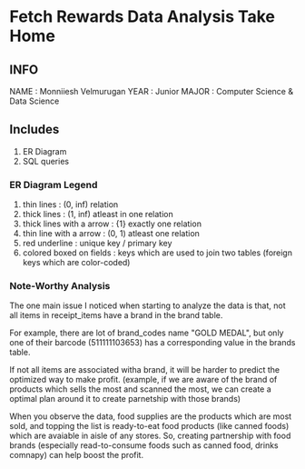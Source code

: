 # Fetch Rewards Data Analysis Take Home

## INFO
NAME : Monniiesh Velmurugan
YEAR : Junior
MAJOR : Computer Science & Data Science

## Includes
1. ER Diagram
2. SQL queries

### ER Diagram Legend
1. thin lines : (0, inf) relation
2. thick lines : (1, inf) atleast in one relation
3. thick lines with a arrow : {1} exactly one relation
4. thin line with a arrow : (0, 1) atleast one relation
5. red underline : unique key / primary key
6. colored boxed on fields : keys which are used to join two tables (foreign keys which are color-coded)

### Note-Worthy Analysis

The one main issue I noticed when starting to analyze the data is that, not all items in receipt_items 
have a brand in the brand table.

For example, there are lot of brand_codes name "GOLD MEDAL", but only one of their barcode (511111103653) has a corresponding value in the brands table.

If not all items are associated witha brand, it will be harder to predict the optimized way to make profit. (example, if we are aware of the brand of products which sells the most and scanned the most, we can create a optimal plan around it to create parnetship with those brands)

When you observe the data, food supplies are the products which are most sold, and topping the list is ready-to-eat food products (like canned foods) which are avaiable in aisle of any stores. So, creating partnership with food brands (especially read-to-consume foods such as canned food, drinks comnapy) can help boost the profit.
